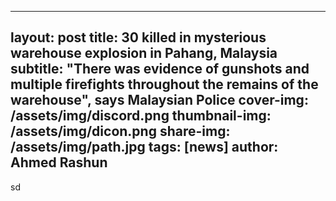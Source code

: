 
---
layout: post
title: 30 killed in mysterious warehouse explosion in Pahang, Malaysia
subtitle: "There was evidence of gunshots and multiple firefights throughout the remains of the warehouse", says Malaysian Police
cover-img: /assets/img/discord.png
thumbnail-img: /assets/img/dicon.png
share-img: /assets/img/path.jpg
tags: [news]
author: Ahmed Rashun
---
sd

